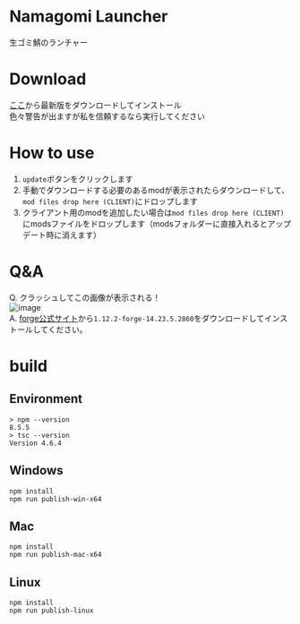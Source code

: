 # Namagomi Launcher
生ゴミ鯖のランチャー

# Download
[ここ](https://github.com/NamagomiNetwork/Namagomi-Launcher/releases)から最新版をダウンロードしてインストール  
色々警告が出ますが私を信頼するなら実行してください

# How to use
1. `update`ボタンをクリックします
2. 手動でダウンロードする必要のあるmodが表示されたらダウンロードして、`mod files drop here (CLIENT)`にドロップします
3. クライアント用のmodを追加したい場合は`mod files drop here (CLIENT)`にmodsファイルをドロップします（modsフォルダーに直接入れるとアップデート時に消えます）

# Q&A
Q. クラッシュしてこの画像が表示される！  
![image](https://user-images.githubusercontent.com/71992891/172034709-a156fec0-bade-4704-ace0-568bc946336a.png)  
A. [forge公式サイト](https://files.minecraftforge.net/net/minecraftforge/forge/index_1.12.2.html)から`1.12.2-forge-14.23.5.2860`をダウンロードしてインストールしてください。

# build

## Environment
```shell
> npm --version
8.5.5
> tsc --version
Version 4.6.4
```

## Windows
```shell
npm install
npm run publish-win-x64
```

## Mac
```shell
npm install
npm run publish-mac-x64
```

## Linux
```shell
npm install
npm run publish-linux
```
